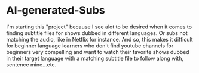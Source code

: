 # AI-generated-Subs
I'm starting this "project" because I see alot to be desired when it comes to finding subtitle files for shows dubbed in different languages. Or subs not matching the audio, like in Netflix for instance.
And so, this makes it difficult for beginner language learners who don't find youtube channels for beginners very compelling and want to watch their favorite shows dubbed in their target language with a matching subtitle file to follow along with, sentence mine...etc.

